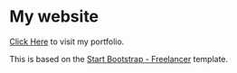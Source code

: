 # My website

[Click Here](https://flagarihant2000.github.io/arihantgaur.github.io/) to visit my portfolio.

This is based on the [Start Bootstrap - Freelancer](https://startbootstrap.com/template-overviews/freelancer/) template.
